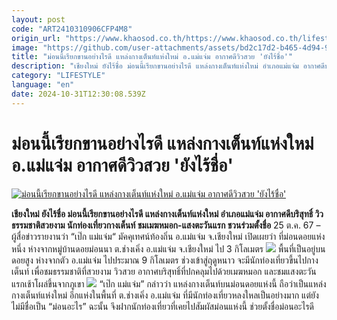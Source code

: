 ```yaml
---
layout: post
code: "ART2410310906CFP4M8"
origin_url: "https://www.khaosod.co.th/https://www.khaosod.co.th/lifestyle/travel/news_9475020"
image: "https://github.com/user-attachments/assets/bd2c17d2-b465-4d94-91c0-3e694b4038c8"
title: "ม่อนนี้เรียกขานอย่างไรดี แหล่งกางเต็นท์แห่งใหม่ อ.แม่แจ่ม อากาศดีวิวสวย 'ยังไร้ชื่อ'"
description: "เชียงใหม่ ยังไร้ชื่อ ม่อนนี้เรียกขานอย่างไรดี แหล่งกางเต็นท์แห่งใหม่ อำเภอแม่แจ่ม อากาศดีบริสุทธิ์ วิวธรรมชาติสวยงาม นทท.กางเต็นท์ ชมเมฆหมอก-แสงตะวันแรก"
category: "LIFESTYLE"
language: "en"
date: 2024-10-31T12:30:08.539Z
---
```


# ม่อนนี้เรียกขานอย่างไรดี แหล่งกางเต็นท์แห่งใหม่ อ.แม่แจ่ม อากาศดีวิวสวย 'ยังไร้ชื่อ'

[![ม่อนนี้เรียกขานอย่างไรดี แหล่งกางเต็นท์แห่งใหม่ อ.แม่แจ่ม อากาศดีวิวสวย 'ยังไร้ชื่อ'](https://www.khaosod.co.th/wpapp/uploads/2024/10/IMG_1407.jpeg "ม่อนนี้เรียกขานอย่างไรดี แหล่งกางเต็นท์แห่งใหม่ อ.แม่แจ่ม อากาศดีวิวสวย 'ยังไร้ชื่อ'")](https://www.khaosod.co.th/wpapp/uploads/2024/10/IMG_1407.jpeg)

**เชียงใหม่ ยังไร้ชื่อ ม่อนนี้เรียกขานอย่างไรดี แหล่งกางเต็นท์แห่งใหม่ อำเภอแม่แจ่ม อากาศดีบริสุทธิ์ วิวธรรมชาติสวยงาม นักท่องเที่ยวกางเต็นท์ ชมเมฆหมอก-แสงตะวันแรก ชวนร่วมตั้งชื่อ**
25 ต.ค. 67 – ผู้สื่อข่าวรายงานว่า “เป๊ก แม่แจ่ม“ มัคคุเทศน์ท้องถิ่น อ.แม่แจ่ม จ.เชียงใหม่ เปิดเผยว่า ที่ม่อนดอยแห่งหนึ่ง ห่างจากหมู่บ้านดอยม่อนนา ต.ช่างเคิ่ง อ.แม่แจ่ม จ.เชียงใหม่ ไป 3 กิโลเมตร
![](https://www.khaosod.co.th/wpapp/uploads/2024/10/IMG_1408.jpeg)
พื้นที่เป็นอยู่บนดอยสูง ห่างจากตัว อ.แม่แจ่ม ไปประมาณ 9 กิโลเมตร ช่วงเข้าสู่ฤดูหนาว จะมีนักท่องเที่ยวขี้นไปกางเต็นท์ เพื่อชมธรรมชาติที่สวยงาม วิวสวย อากาศบริสุทธิ์ที่ปกคลุมไปด้วยเมฆหมอก และชมแสงตะวันแรกเช้าโผล่ขึ้นจากภูเขา
![](https://www.khaosod.co.th/wpapp/uploads/2024/10/IMG_1405.jpeg)
“เป๊ก แม่แจ่ม” กล่าวว่า แหล่งกางเต็นท์บนม่อนดอยแห่งนี้ ถือว่าเป็นแหล่งกางเต็นท์แห่งใหม่ อีกแห่งในพื้นที่ ต.ช่างเคิ่ง อ.แม่แจ่ม ที่มีนักท่องเที่ยวหลงใหลเป็นอย่างมาก แต่ยังไม่มีชื่อเป็น “ม่อนอะไร” ฉะนั้น จึงฝากนักท่องเที่ยวที่เคยไปสัมผัสม่อนแห่งนี้ ช่วยตั้งชื่อม่อนอะไรดี